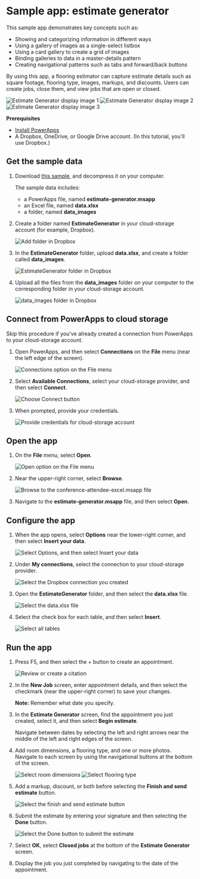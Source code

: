 <properties
    pageTitle="Sample app: estimate generator | Microsoft PowerApps"
    description="Sample app with Excel as a data source"
    services=""
    suite="powerapps"
    documentationCenter="na"
    authors="merwanhade"
    manager="dwrede"
    editor=""
    tags=""/>

<tags
   ms.service="powerapps"
   ms.devlang="na"
   ms.topic="article"
   ms.tgt_pltfrm="na"
   ms.workload="na"
   ms.date="12/23/2015"
   ms.author="mhade"/>

# Sample app: estimate generator #

This sample app demonstrates key concepts such as:

- Showing and categorizing information in different ways
- Using a gallery of images as a single-select listbox
- Using a card gallery to create a grid of images
- Binding galleries to data in a master-details pattern
- Creating navigational patterns such as tabs and forward/back buttons


By using this app, a flooring estimator can capture estimate details such as square footage, flooring type, images, markups, and discounts. Users can create jobs, close them, and view jobs that are open or closed.  

![Estimate Generator display image 1](./media/samples-estimate-generator/estimate-generator-display-1.png)
![Estimate Generator display image 2](./media/samples-estimate-generator/estimate-generator-display-2.png)
![Estimate Generator display image 3](./media/samples-estimate-generator/estimate-generator-display-3.png)


**Prerequisites**

- [Install PowerApps](http://aka.ms/powerappsinstall)
- A Dropbox, OneDrive, or Google Drive account. (In this tutorial, you'll use Dropbox.)

## Get the sample data ##
1. Download [this sample](http://aka.ms/estimategeneratorsample), and decompress it on your computer.

	The sample data includes:

	- a PowerApps file, named **estimate-generator.msapp**
	- an Excel file, named **data.xlsx**
	- a folder, named **data_images**

1. Create a folder named **EstimateGenerator** in your cloud-storage account (for example, Dropbox).

	![Add folder in Dropbox](./media/samples-estimate-generator/dropbox-create-folder.png)

1. In the **EstimateGenerator** folder, upload **data.xlsx**, and create a folder called **data_images**.

	![EstimateGenerator folder in Dropbox](./media/samples-estimate-generator/dropbox-estimate-generator-folder.png)

1. Upload all the files from the **data_images** folder on your computer to the corresponding folder in your cloud-storage account.

	![data_images folder in Dropbox](./media/samples-estimate-generator/dropbox-content-estimategenerator-images.png)

## Connect from PowerApps to cloud storage ##
Skip this procedure if you've already created a connection from PowerApps to your cloud-storage account.

1. Open PowerApps, and then select **Connections** on the **File** menu (near the left edge of the screen).

	![Connections option on the File menu](./media/samples-estimate-generator/file-connections.png)

1.  Select **Available Connections**, select your cloud-storage provider, and then select **Connect**.

	![Choose Connect button](./media/samples-estimate-generator/powerapps-dropbox-connect.png)

1. When prompted, provide your credentials.

	![Provide credentials for cloud-storage account](./media/samples-estimate-generator/provide-credentials.png)

## Open the app ##

1. On the **File** menu, select **Open**.

	![Open option on the File menu](./media/samples-estimate-generator/file-open.png)

1. Near the upper-right corner, select **Browse**.

	![Browse to the conference-attendee-excel.msapp file](./media/samples-estimate-generator/browse-icon.png)

1. Navigate to the **estimate-generator.msapp** file, and then select **Open**.

## Configure the app ##

1. When the app opens, select **Options** near the lower-right corner, and then select **Insert your data**.

	![Select Options, and then select Insert your data](./media/samples-estimate-generator/powerapps-insert-your-data.png)

1. Under **My connections**, select the connection to your cloud-storage provider.

	![Select the Dropbox connection you created](./media/samples-estimate-generator/powerapps-choose-dropbox-conn.png)

1. Open the **EstimateGenerator** folder, and then select the **data.xlsx** file.

	![Select the data.xlsx file](./media/samples-estimate-generator/powerapps-select-data-xlsx.png)

1. Select the check box for each table, and then select **Insert**.

	![Select all tables](./media/samples-estimate-generator/powerapps-select-tables.png)

## Run the app ##
1. Press F5, and then select the + button to create an appointment.

	![Review or create a citation](./media/samples-estimate-generator/estimate-generator-run-1.png)

1. In the **New Job** screen, enter appointment details, and then select the checkmark (near the upper-right corner) to save your changes.

	**Note:** Remember what date you specify.

1. In the **Estimate Generator** screen, find the appointment you just created, select it, and then select **Begin estimate**.

	Navigate between dates by selecting the left and right arrows near the middle of the left and right edges of the screen.

1. Add room dimensions, a flooring type, and one or more photos. Navigate to each screen by using the navigational buttons at the bottom of the screen.

	![Select room dimensions](./media/samples-estimate-generator/estimate-generator-run-2-1.png)
	![Select flooring type](./media/samples-estimate-generator/estimate-generator-run-2-2.png)

1. Add a markup, discount, or both before selecting the **Finish and send estimate** button.

	![Select the finish and send estimate button](./media/samples-estimate-generator/estimate-generator-run-3.png)

1. Submit the estimate by entering your signature and then selecting the **Done** button.

	![Select the Done button to submit the estimate](./media/samples-estimate-generator/estimate-generator-run-4.png)

1. Select **OK**, select **Closed jobs** at the bottom of the **Estimate Generator** screen.

1. Display the job you just completed by navigating to the date of the appointment.
